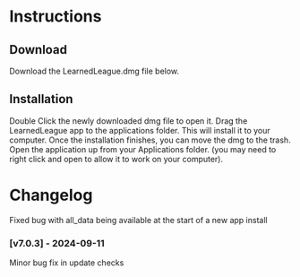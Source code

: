# Instructions

## Download

Download the LearnedLeague.dmg file below.

## Installation

Double Click the newly downloaded dmg file to open it. Drag the LearnedLeague app to the applications folder. This will install it to your computer. Once the installation finishes, you can move the dmg to the trash. Open the application up from your Applications folder. (you may need to right click and open to allow it to work on your computer).

# Changelog

Fixed bug with all_data being available at the start of a new app install

### [v7.0.3] - 2024-09-11

Minor bug fix in update checks
